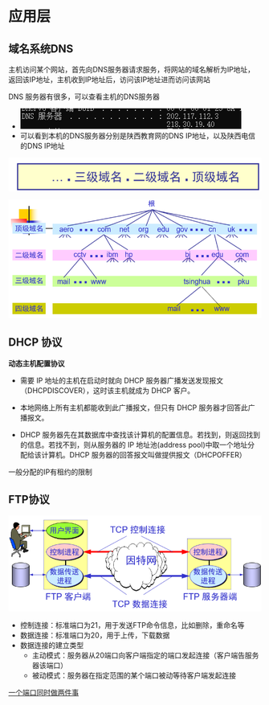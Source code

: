# 应用层

## 域名系统DNS

主机访问某个网站，首先向DNS服务器请求服务，将网站的域名解析为IP地址，返回该IP地址，主机收到IP地址后，访问该IP地址进而访问该网站

DNS 服务器有很多，可以查看主机的DNS服务器

- ![image-20200811220501841](images/image-20200811220501841.png)
- 可以看到本机的DNS服务器分别是陕西教育网的DNS IP地址，以及陕西电信的DNS IP地址



![image-20200811212930419](images/image-20200811212930419.png)

![image-20200811213508673](images/image-20200811213508673.png)





## DHCP 协议

**动态主机配置协议**

- 需要 IP 地址的主机在启动时就向 DHCP 服务器广播发送发现报文（DHCPDISCOVER），这时该主机就成为 DHCP 客户。

- 本地网络上所有主机都能收到此广播报文，但只有 DHCP 服务器才回答此广播报文。

- DHCP 服务器先在其数据库中查找该计算机的配置信息。若找到，则返回找到的信息。若找不到，则从服务器的 IP 地址池(address pool)中取一个地址分配给该计算机。DHCP 服务器的回答报文叫做提供报文（DHCPOFFER）

一般分配的IP有租约的限制







## FTP协议

![image-20200811222013771](images/image-20200811222013771.png)

- 控制连接：标准端口为21，用于发送FTP命令信息，比如删除，重命名等
- 数据连接：标准端口为20，用于上传，下载数据
- 数据连接的建立类型
  - 主动模式：服务器从20端口向客户端指定的端口发起连接（客户端告服务器该端口）
  - 被动模式：服务器在指定范围的某个端口被动等待客户端发起连接



[一个端口同时做两件事](https://blog.csdn.net/weixin_30675247/article/details/95372728)